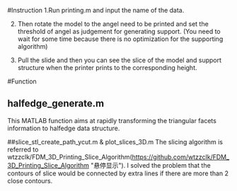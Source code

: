 #Instruction
1.Run printing.m and input the name of the data. 
 
2. Then rotate the model to the angel need to be printed and set the threshold of angel as judgement for generating support. (You need to wait for some time because there is no optimization for the supporting algorithm)
 
3. Pull the slide and then you can see the slice of the model and support structure when the printer prints to the corresponding height.
 
#Function
## halfedge_generate.m
This MATLAB function aims at rapidly transforming the triangular facets information to halfedge data structure. 

##slice_stl_create_path_ycut.m & plot_slices_3D.m
The slicing algorithm is referred to wtzzclk/FDM_3D_Printing_Slice_Algorithm(https://github.com/wtzzclk/FDM_3D_Printing_Slice_Algorithm "悬停显示"). I solved the problem that the contours of slice would be connected by extra lines if there are more than 2 close contours. 
